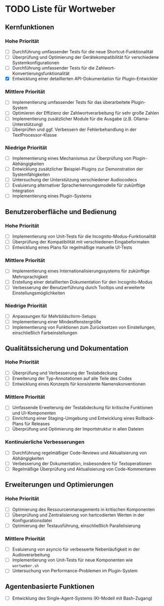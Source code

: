 # TODO Liste für Wortweber

## Kernfunktionen
### Hohe Priorität
- [ ] Durchführung umfassender Tests für die neue Shortcut-Funktionalität
- [ ] Überprüfung und Optimierung der Gerätekompatibilität für verschiedene Systemkonfigurationen
- [ ] Durchführung umfassender Tests für die Zahlwort-Konvertierungsfunktionalität
- [x] Entwicklung einer detaillierten API-Dokumentation für Plugin-Entwickler

### Mittlere Priorität
- [ ] Implementierung umfassender Tests für das überarbeitete Plugin-System
- [ ] Optimieren der Effizienz der Zahlwortverarbeitung für sehr große Zahlen
- [ ] Implementierung zusätzlicher Module für die Ausgabe (z.B. Ollama-Unterstützung)
- [ ] Überprüfen und ggf. Verbessern der Fehlerbehandlung in der TextProcessor-Klasse

### Niedrige Priorität
- [ ] Implementierung eines Mechanismus zur Überprüfung von Plugin-Abhängigkeiten
- [ ] Entwicklung zusätzlicher Beispiel-Plugins zur Demonstration der Systemfähigkeiten
- [ ] Untersuchung der Unterstützung verschiedener Audiocodecs
- [ ] Evaluierung alternativer Spracherkennungsmodelle für zukünftige Integration
- [ ] Implementierung eines Plugin-Systems

## Benutzeroberfläche und Bedienung
### Hohe Priorität
- [ ] Implementierung von Unit-Tests für die Incognito-Modus-Funktionalität
- [ ] Überprüfung der Kompatibilität mit verschiedenen Eingabeformaten
- [ ] Entwicklung eines Plans für regelmäßige manuelle UI-Tests

### Mittlere Priorität
- [ ] Implementierung eines Internationalisierungssystems für zukünftige Mehrsprachigkeit
- [ ] Erstellung einer detaillierten Dokumentation für den Incognito-Modus
- [ ] Verbesserung der Benutzerführung durch Tooltips und erweiterte Einstellungsmöglichkeiten

### Niedrige Priorität
- [ ] Anpassungen für Mehrbildschirm-Setups
- [ ] Implementierung einer Mindestfenstergröße
- [ ] Implementierung von Funktionen zum Zurücksetzen von Einstellungen, einschließlich Farbeinstellungen

## Qualitätssicherung und Dokumentation
### Hohe Priorität
- [ ] Überprüfung und Verbesserung der Testabdeckung
- [ ] Erweiterung der Typ-Annotationen auf alle Teile des Codes
- [ ] Entwicklung eines Konzepts für konsistente Namenskonventionen

### Mittlere Priorität
- [ ] Umfassende Erweiterung der Testabdeckung für kritische Funktionen und UI-Komponenten
- [ ] Einrichtung einer Staging-Umgebung und Entwicklung eines Rollback-Plans für Releases
- [ ] Überprüfung und Optimierung der Importstruktur in allen Dateien

### Kontinuierliche Verbesserungen
- [ ] Durchführung regelmäßiger Code-Reviews und Aktualisierung von Abhängigkeiten
- [ ] Verbesserung der Dokumentation, insbesondere für Textoperationen
- [ ] Regelmäßige Überprüfung und Aktualisierung von Code-Kommentaren

## Erweiterungen und Optimierungen
### Hohe Priorität
- [ ] Optimierung des Ressourcenmanagements in kritischen Komponenten
- [ ] Überprüfung und Zentralisierung von hartcodierten Werten in der Konfigurationsdatei
- [ ] Optimierung der Testausführung, einschließlich Parallelisierung

### Mittlere Priorität
- [ ] Evaluierung von asyncio für verbesserte Nebenläufigkeit in der Audioverarbeitung
- [ ] Implementierung von Unit-Tests für neue Komponenten wie `wortweber.sh`
- [ ] Untersuchung von Performance-Problemen im Plugin-System

## Agentenbasierte Funktionen
- [ ] Entwicklung des Single-Agent-Systems (KI-Modell mit Bash-Zugang)
